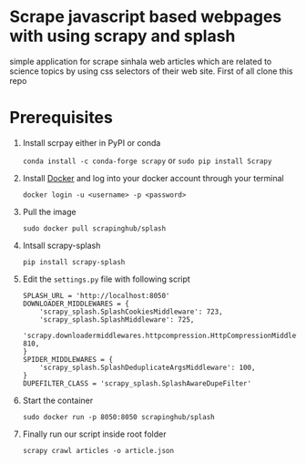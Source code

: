 # Scrape javascript based webpages with using scrapy and splash 
simple application for scrape sinhala web articles which are related to science topics by using css selectors of their web site.
First of all clone this repo
# Prerequisites
1. Install scrpay either in PyPI or conda

    `conda install -c conda-forge scrapy` or `sudo pip install Scrapy`
  
2. Install [Docker](https://www.docker.com/) and log into your docker account through your terminal

    `docker login -u <username> -p <password>`
    
3. Pull the image

    `sudo docker pull scrapinghub/splash`
    
4. Intsall scrapy-splash

    `pip install scrapy-splash`
    
5. Edit the `settings.py` file with following script
    ```
    SPLASH_URL = 'http://localhost:8050'
    DOWNLOADER_MIDDLEWARES = {
        'scrapy_splash.SplashCookiesMiddleware': 723,
        'scrapy_splash.SplashMiddleware': 725,
        'scrapy.downloadermiddlewares.httpcompression.HttpCompressionMiddleware': 810,
    }
    SPIDER_MIDDLEWARES = {
        'scrapy_splash.SplashDeduplicateArgsMiddleware': 100,
    }
    DUPEFILTER_CLASS = 'scrapy_splash.SplashAwareDupeFilter'
    ```
    
6. Start the container

    `sudo docker run -p 8050:8050 scrapinghub/splash`
    
7. Finally run our script inside root folder

    `scrapy crawl articles -o article.json`
    
